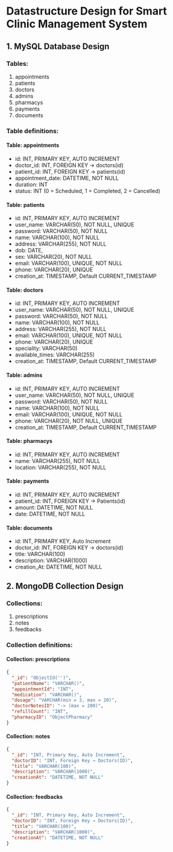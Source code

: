 # Datastructure Design for Smart Clinic Management System

## 1. MySQL Database Design

### Tables:

1. appointments
2. patients
3. doctors
4. admins
5. pharmacys
6. payments
7. documents

### Table definitions:

#### Table: appointments
- id: INT, PRIMARY KEY, AUTO INCREMENT
- doctor_id: INT, FOREIGN KEY → doctors(id)
- patient_id: INT, FOREIGN KEY → patients(id)
- appointment_date: DATETIME, NOT NULL
- duration: INT
- status: INT (0 = Scheduled, 1 = Completed, 2 = Cancelled)

#### Table: patients
- id: INT, PRIMARY KEY, AUTO INCREMENT
- user_name: VARCHAR(50), NOT NULL, UNIQUE
- password: VARCHAR(50), NOT NULL
- name: VARCHAR(100), NOT NULL
- address: VARCHAR(255), NOT NULL
- dob: DATE,
- sex: VARCHAR(20), NOT NULL
- email: VARCHAR(100), UNIQUE, NOT NULL
- phone: VARCHAR(20), UNIQUE
- creation_at: TIMESTAMP, Default CURRENT_TIMESTAMP

#### Table: doctors
- id: INT, PRIMARY KEY, AUTO INCREMENT
- user_name: VARCHAR(50), NOT NULL, UNIQUE
- password: VARCHAR(50), NOT NULL
- name: VARCHAR(100), NOT NULL
- address: VARCHAR(255), NOT NULL
- email: VARCHAR(100), UNIQUE, NOT NULL
- phone: VARCHAR(20), UNIQUE
- speciality: VARCHAR(50)
- available_times: VARCHAR(255)
- creation_at: TIMESTAMP, Default CURRENT_TIMESTAMP

#### Table: admins
- id: INT, PRIMARY KEY, AUTO INCREMENT
- user_name: VARCHAR(50), NOT NULL, UNIQUE
- password: VARCHAR(50), NOT NULL
- name: VARCHAR(100), NOT NULL 
- email: VARCHAR(100), UNIQUE, NOT NULL
- phone: VARCHAR(20), NOT NULL, UNIQUE
- creation_at: TIMESTAMP, Default CURRENT_TIMESTAMP

#### Table: pharmacys
- id: INT, PRIMARY KEY, AUTO INCREMENT
- name: VARCHAR(255), NOT NULL
- location: VARCHAR(255), NOT NULL

#### Table: payments
- id: INT, PRIMARY KEY, AUTO INCREMENT
- patient_id: INT, FOREIGN KEY → Patients(id)
- amount: DATETIME, NOT NULL
- date: DATETIME, NOT NULL

#### Table: documents
- id: INT, PRIMARY KEY, Auto Increment
- doctor_id: INT, FOREIGN KEY → doctors(id)
- title: VARCHAR(100)
- description: VARCHAR(1000)
- creation_At: DATETIME, NOT NULL

## 2. MongoDB Collection Design

### Collections:

1. prescriptions
2. notes 
3. feedbacks

### Collection definitions:

#### Collection: prescriptions
```json
{
  "_id": "ObjectId('')",
  "patientName": "VARCHAR()",
  "appointmentId": "INT",
  "medication": "VARCHAR()",
  "dosage": "VARCHAR(min = 3, max = 20)",
  "doctorNotesID": "-> (max = 200)",
  "refillCount": "INT",
  "pharmacyID": "ObjectPharmacy"
}
```

#### Collection: notes
```json
{
  "_id": "INT, Primary Key, Auto Increment",
  "doctorID": "INT, Foreign Key → Doctors(ID)",
  "title": "VARCHAR(100)",
  "description": "VARCHAR(1000)",
  "creationAt": "DATETIME, NOT NULL"
}
```

#### Collection: feedbacks
```json
{
  "_id": "INT, Primary Key, Auto Increment",
  "doctorID": "INT, Foreign Key → Doctors(ID)",
  "title": "VARCHAR(100)",
  "description": "VARCHAR(1000)",
  "creationAt": "DATETIME, NOT NULL"
}
```
